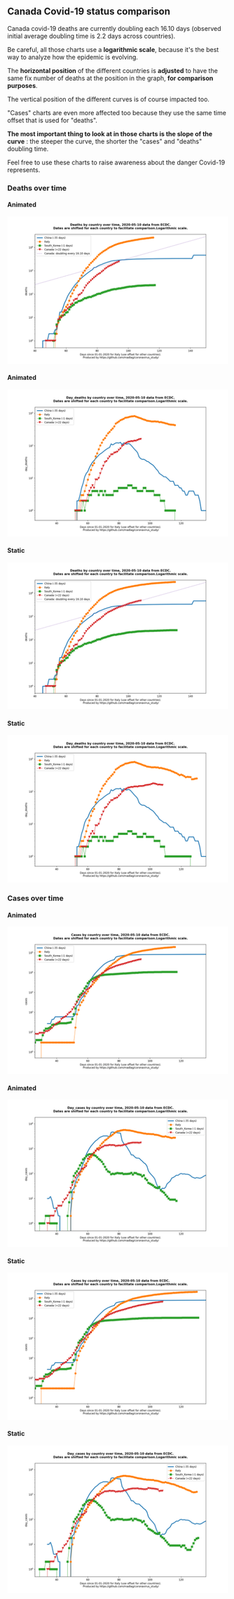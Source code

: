 ## Canada Covid-19 status comparison 

Canada covid-19 deaths are currently doubling each 16.10 days (observed initial average doubling time is 2.2 days across countries).



Be careful, all those charts use a **logarithmic scale**, because it's the best way to analyze how the epidemic is evolving.
 
The **horizontal position** of the different countries is **adjusted** to have the same fix number of deaths at the position in the graph, **for comparison purposes**.

The vertical position of the different curves is of course impacted too.

"Cases" charts are even more affected too because they use the same time offset that is used for "deaths".

**The most important thing to look at in those charts is the slope of the curve** : the steeper the curve, the shorter the "cases" and "deaths" doubling time.

Feel free to use these charts to raise awareness about the danger Covid-19 represents. 


 
### Deaths over time
 
#### Animated
![Canada covid-19 deaths animated chart](https://raw.githubusercontent.com/madlag/coronavirus_study/master/notebooks/graphs/2020-05-10/countries/Canada/2020-05-10_Canada_deaths.gif "Canada covid-19 deaths animated chart")   
 
#### Animated
![Canada covid-19 daily deaths animated chart](https://raw.githubusercontent.com/madlag/coronavirus_study/master/notebooks/graphs/2020-05-10/countries/Canada/2020-05-10_Canada_day_deaths.gif "Canada covid-19 day_deaths animated chart")   
 
#### Static
![Canada covid-19 deaths static chart](https://raw.githubusercontent.com/madlag/coronavirus_study/master/notebooks/graphs/2020-05-10/countries/Canada/2020-05-10_Canada_deaths.png "Canada covid-19 deaths static chart")   
 
#### Static
![Canada covid-19 daily deaths static chart](https://raw.githubusercontent.com/madlag/coronavirus_study/master/notebooks/graphs/2020-05-10/countries/Canada/2020-05-10_Canada_day_deaths.png "Canada covid-19 day_deaths static chart")   

 
### Cases over time
 
#### Animated
![Canada covid-19 cases animated chart](https://raw.githubusercontent.com/madlag/coronavirus_study/master/notebooks/graphs/2020-05-10/countries/Canada/2020-05-10_Canada_cases.gif "Canada covid-19 cases animated chart")   
 
#### Animated
![Canada covid-19 daily cases animated chart](https://raw.githubusercontent.com/madlag/coronavirus_study/master/notebooks/graphs/2020-05-10/countries/Canada/2020-05-10_Canada_day_cases.gif "Canada covid-19 day_cases animated chart")   
 
#### Static
![Canada covid-19 cases static chart](https://raw.githubusercontent.com/madlag/coronavirus_study/master/notebooks/graphs/2020-05-10/countries/Canada/2020-05-10_Canada_cases.png "Canada covid-19 cases static chart")   
 
#### Static
![Canada covid-19 daily cases static chart](https://raw.githubusercontent.com/madlag/coronavirus_study/master/notebooks/graphs/2020-05-10/countries/Canada/2020-05-10_Canada_day_cases.png "Canada covid-19 day_cases static chart")   

